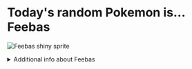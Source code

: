 # Today's random Pokemon is... Feebas

![Feebas shiny sprite](https://raw.githubusercontent.com/PokeAPI/sprites/master/sprites/pokemon/shiny/349.png)

<details>
<summary>Additional info about Feebas</summary>

| srpite type | image |
|------|------|
| back_default | ![Feebas back_default sprite](https://raw.githubusercontent.com/PokeAPI/sprites/master/sprites/pokemon/back/349.png) |
| back_shiny | ![Feebas back_shiny sprite](https://raw.githubusercontent.com/PokeAPI/sprites/master/sprites/pokemon/back/shiny/349.png) |
| front_default | ![Feebas front_default sprite](https://raw.githubusercontent.com/PokeAPI/sprites/master/sprites/pokemon/349.png) | </details>